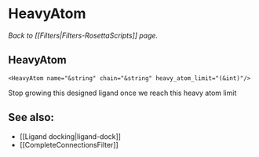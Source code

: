 # HeavyAtom
*Back to [[Filters|Filters-RosettaScripts]] page.*
## HeavyAtom

```
<HeavyAtom name="&string" chain="&string" heavy_atom_limit="(&int)"/>
```

Stop growing this designed ligand once we reach this heavy atom limit

## See also:

* [[Ligand docking|ligand-dock]]
* [[CompleteConnectionsFilter]]
